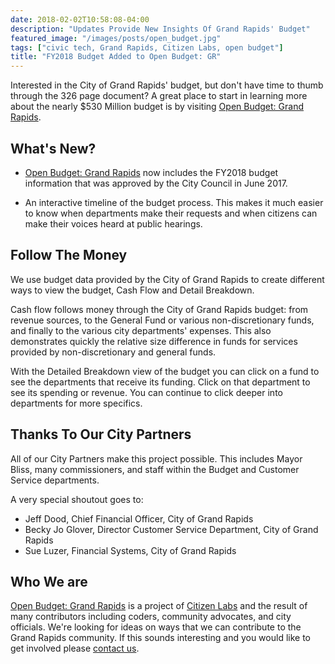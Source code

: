 ```yaml
---
date: 2018-02-02T10:58:08-04:00
description: "Updates Provide New Insights Of Grand Rapids' Budget"
featured_image: "/images/posts/open_budget.jpg"
tags: ["civic tech, Grand Rapids, Citizen Labs, open budget"]
title: "FY2018 Budget Added to Open Budget: GR"
---
```


Interested in the City of Grand Rapids' budget, but don't have time to thumb through the 326 page document? A great place to start in learning more about the nearly $530 Million budget is by visiting [Open Budget: Grand Rapids](https://grbudget.citizenlabs.org).

## What's New?

- [Open Budget: Grand Rapids](https://grbudget.citizenlabs.org) now includes the FY2018 budget information that was approved by the City Council in June 2017.

- An interactive timeline of the budget process. This makes it much easier to know when departments make their requests and when citizens can make their voices heard at public hearings.

## Follow The Money

We use budget data provided by the City of Grand Rapids to create different ways to view the budget, Cash Flow and Detail Breakdown.

Cash flow follows money through the City of Grand Rapids budget: from revenue sources, to the General Fund or various non-discretionary funds, and finally to the various city departments' expenses. This also demonstrates quickly the relative size difference in funds for services provided by non-discretionary and general funds.

With the Detailed Breakdown view of the budget you can click on a fund to see the departments that receive its funding. Click on that department to see its spending or revenue. You can continue to click deeper into departments for more specifics.

## Thanks To Our City Partners

All of our City Partners make this project possible. This includes Mayor Bliss, many commissioners, and staff within the Budget and Customer Service departments.

A very special shoutout goes to:

- Jeff Dood, Chief Financial Officer, City of Grand Rapids
- Becky Jo Glover, Director Customer Service Department, City of Grand Rapids
- Sue Luzer, Financial Systems, City of Grand Rapids

## Who We are

[Open Budget: Grand Rapids](https://grbudget.citizenlabs.org) is a project of [Citizen Labs](https://citizenlabs.org) and the result of many contributors including coders, community advocates, and city officials. We're looking for ideas on ways that we can contribute to the Grand Rapids community. If this sounds interesting and you would like to get involved please [contact us]("https://citizenlabs.org/contact/").
